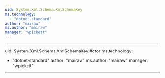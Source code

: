 ```yaml
---
uid: System.Xml.Schema.XmlSchemaKey
ms.technology: 
  - "dotnet-standard"
author: "mairaw"
ms.author: "mairaw"
manager: "wpickett"
---
```


---
uid: System.Xml.Schema.XmlSchemaKey.#ctor
ms.technology: 
  - "dotnet-standard"
author: "mairaw"
ms.author: "mairaw"
manager: "wpickett"
---
